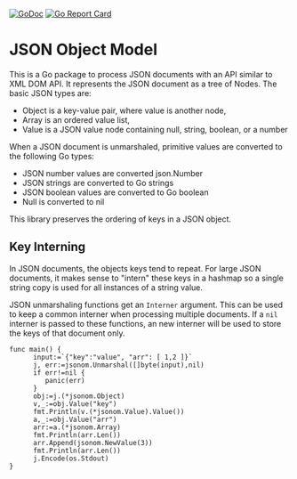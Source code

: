 [![GoDoc](https://godoc.org/github.com/bserdar/jsonom?status.svg)](https://godoc.org/github.com/bserdar/jsonom)
[![Go Report Card](https://goreportcard.com/badge/github.com/bserdar/jsonom)](https://goreportcard.com/report/github.com/bserdar/jsonom)

# JSON Object Model

This is a Go package to process JSON documents with an API similar to
XML DOM API. It represents the JSON document as a tree of Nodes.  The
basic JSON types are:

  * Object is a key-value pair, where value is another node,
  * Array is an ordered value list,
  * Value is a JSON value node containing null, string, boolean, or a
    number
    
When a JSON document is unmarshaled, primitive values are converted to
the following Go types:
  
  * JSON number values are converted json.Number
  * JSON strings are converted to Go strings
  * JSON boolean values are converted to Go boolean
  * Null is converted to nil

This library preserves the ordering of keys in a JSON object.

## Key Interning

In JSON documents, the objects keys tend to repeat. For large JSON
documents, it makes sense to "intern" these keys in a hashmap so a
single string copy is used for all instances of a string value. 

JSON unmarshaling functions get an `Interner` argument. This can be
used to keep a common interner when processing multiple documents. If
a `nil` interner is passed to these functions, an new interner will be
used to store the keys of that document only.

```
func main() {
      input:=`{"key":"value", "arr": [ 1,2 ]}`
      j, err:=jsonom.Unmarshal([]byte(input),nil)
      if err!=nil {
         panic(err)
      }
      obj:=j.(*jsonom.Object)
      v,_:=obj.Value("key")
      fmt.Println(v.(*jsonom.Value).Value())
      a,_:=obj.Value("arr")
      arr:=a.(*jsonom.Array)
      fmt.Println(arr.Len())
      arr.Append(jsonom.NewValue(3))
      fmt.Println(arr.Len())
      j.Encode(os.Stdout)
}
```

